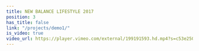 ```yaml
---
title: NEW BALANCE LIFESTYLE 2017
position: 3
has_title: false
link: "/projects/demo1/"
is_video: true
video_url: https://player.vimeo.com/external/199191593.hd.mp4?s=c53e25081d6c230c2e26cc1031481893b63716ca&profile_id=174
---
```


